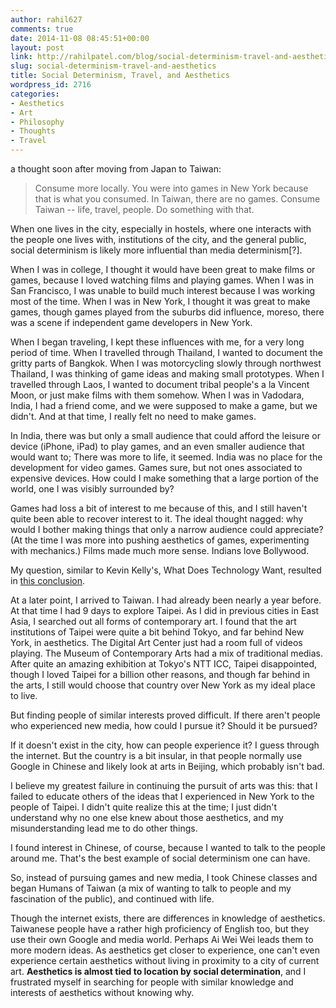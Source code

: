 ```yaml
---
author: rahil627
comments: true
date: 2014-11-08 08:45:51+00:00
layout: post
link: http://rahilpatel.com/blog/social-determinism-travel-and-aesthetics/
slug: social-determinism-travel-and-aesthetics
title: Social Determinism, Travel, and Aesthetics
wordpress_id: 2716
categories:
- Aesthetics
- Art
- Philosophy
- Thoughts
- Travel
---
```


a thought soon after moving from Japan to Taiwan:


<blockquote>Consume more locally. You were into games in New York because that is what you consumed. In Taiwan, there are no games. Consume Taiwan -- life, travel, people. Do something with that.</blockquote>



When one lives in the city, especially in hostels, where one interacts with the people one lives with, institutions of the city, and the general public, social determinism is likely more influential than media determinism[?].

When I was in college, I thought it would have been great to make films or games, because I loved watching films and playing games. When I was in San Francisco, I was unable to build much interest because I was working most of the time. When I was in New York, I thought it was great to make games, though games played from the suburbs did influence, moreso, there was a scene if independent game developers in New York.

When I began traveling, I kept these influences with me, for a very long period of time. When I travelled through Thailand, I wanted to document the gritty parts of Bangkok. When I was motorcycling slowly through northwest Thailand, I was thinking of game ideas and making small prototypes. When I travelled through Laos, I wanted to document tribal people's a la Vincent Moon, or just make films with them somehow. When I was in Vadodara, India, I had a friend come, and we were supposed to make a game, but we didn't. And at that time, I really felt no need to make games.

In India, there was but only a small audience that could afford the leisure or device (iPhone, iPad) to play games, and an even smaller audience that would want to; There was more to life, it seemed. India was no place for the development for video games. Games sure, but not ones associated to expensive devices. How could I make something that a large portion of the world, one I was visibly surrounded by?

Games had loss a bit of interest to me because of this, and I still haven't quite been able to recover interest to it. The ideal thought nagged: why would I bother making things that only a narrow audience could appreciate? (At the time I was more into pushing aesthetics of games, experimenting with mechanics.) Films made much more sense. Indians love Bollywood.

My question, similar to Kevin Kelly's, What Does Technology Want, resulted in [this conclusion](http://www.rahilpatel.com/blog/information-media-and-education).

At a later point, I arrived to Taiwan. I had already been nearly a year before. At that time I had 9 days to explore Taipei. As I did in previous cities in East Asia, I searched out all forms of contemporary art. I found that the art institutions of Taipei were quite a bit behind Tokyo, and far behind New York, in aesthetics. The Digital Art Center just had a room full of videos playing. The Museum of Contemporary Arts had a mix of traditional medias. After quite an amazing exhibition at Tokyo's NTT ICC, Taipei disappointed, though I loved Taipei for a billion other reasons, and though far behind in the arts, I still would choose that country over New York as my ideal place to live.

But finding people of similar interests proved difficult. If there aren't people who experienced new media, how could I pursue it? Should it be pursued?

If it doesn't exist in the city, how can people experience it? I guess through the internet. But the country is a bit insular, in that people normally use Google in Chinese and likely look at arts in Beijing, which probably isn't bad.

I believe my greatest failure in continuing the pursuit of arts was this: that I failed to educate others of the ideas that I experienced in New York to the people of Taipei. I didn't quite realize this at the time; I just didn't understand why no one else knew about those aesthetics, and my misunderstanding lead me to do other things.

I found interest in Chinese, of course, because I wanted to talk to the people around me. That's the best example of social determinism one can have.

So, instead of pursuing games and new media, I took Chinese classes and began Humans of Taiwan (a mix of wanting to talk to people and my fascination of the public), and continued with life.

Though the internet exists, there are differences in knowledge of aesthetics. Taiwanese people have a rather high proficiency of English too, but they use their own Google and media world. Perhaps Ai Wei Wei leads them to more modern ideas. As aesthetics get closer to experience, one can't even experience certain aesthetics without living in proximity to a city of current art. **Aesthetics is almost tied to location by social determination**, and I frustrated myself in searching for people with similar knowledge and interests of aesthetics without knowing why.
